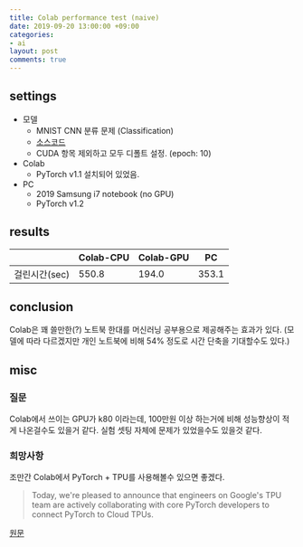 ```yaml
---
title: Colab performance test (naive)
date: 2019-09-20 13:00:00 +09:00
categories:
- ai
layout: post
comments: true
---
```


## settings

- 모델
  - MNIST CNN 분류 문제 (Classification)
  - [소스코드](https://github.com/pytorch/examples/tree/master/mnist)
  - CUDA 항목 제외하고 모두 디폴트 설정. (epoch: 10)
- Colab
  - PyTorch v1.1 설치되어 있었음.
- PC
  - 2019 Samsung i7 notebook (no GPU)
  - PyTorch v1.2

## results

| |Colab-CPU|Colab-GPU|PC|
|-|-|-|-|
|걸린시간(sec)|550.8|194.0|353.1|

## conclusion

Colab은 꽤 쓸만한(?) 노트북 한대를 머신러닝 공부용으로 제공해주는 효과가 있다. (모델에 따라 다르겠지만 개인 노트북에 비해 54% 정도로 시간 단축을 기대할수도 있다.)

## misc

### 질문

Colab에서 쓰이는 GPU가 k80 이라는데, 100만원 이상 하는거에 비해 성능향상이 적게 나온걸수도 있을거 같다. 실험 셋팅 자체에 문제가 있었을수도 있을것 같다.

### 희망사항

조만간 Colab에서 PyTorch + TPU를 사용해볼수 있으면 좋겠다.

> Today, we're pleased to announce that engineers on Google's TPU team are actively collaborating with core PyTorch developers to connect PyTorch to Cloud TPUs.

[원문](https://cloud.google.com/blog/products/ai-machine-learning/introducing-pytorch-across-google-cloud)
